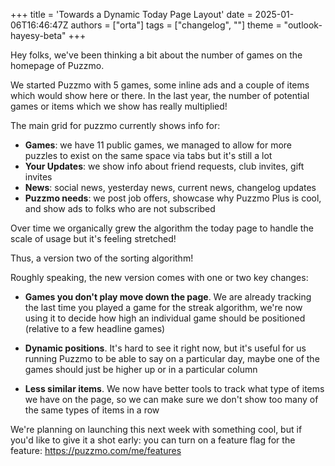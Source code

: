 +++
title = 'Towards a Dynamic Today Page Layout'
date = 2025-01-06T16:46:47Z
authors = ["orta"]
tags = ["changelog", ""]
theme = "outlook-hayesy-beta"
+++

Hey folks, we've been thinking a bit about the number of games on the homepage of Puzzmo.

We started Puzzmo with 5 games, some inline ads and a couple of items which would show here or there. In the last year, the number of potential games or items which we show has really multiplied!

The main grid for puzzmo currently shows info for:

- **Games**: we have 11 public games, we managed to allow for more puzzles to exist on the same space via tabs but it's still a lot
- **Your Updates**: we show info about friend requests, club invites, gift invites
- **News**: social news, yesterday news, current news, changelog updates
- **Puzzmo needs**: we post job offers, showcase why Puzzmo Plus is cool, and show ads to folks who are not subscribed

Over time we organically grew the algorithm the today page to handle the scale of usage but it's feeling stretched!

Thus, a version two of the sorting algorithm!

Roughly speaking, the new version comes with one or two key changes:

- **Games you don't play move down the page**. We are already tracking the last time you played a game for the streak algorithm, we're now using it to decide how high an individual game should be positioned (relative to a few headline games)

- **Dynamic positions**. It's hard to see it right now, but it's useful for us running Puzzmo to be able to say on a particular day, maybe one of the games should just be higher up or in a particular column

- **Less similar items**. We now have better tools to track what type of items we have on the page, so we can make sure we don't show too many of the same types of items in a row

We're planning on launching this next week with something cool, but if you'd like to give it a shot early: you can turn on a feature flag for the feature: https://puzzmo.com/me/features